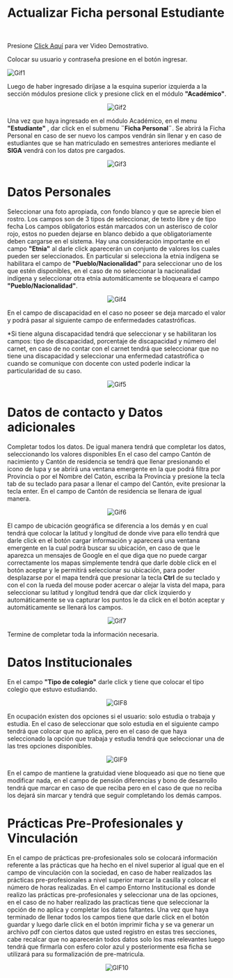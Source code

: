 # **Actualizar Ficha personal Estudiante**

<br>

Presione [Click Aquí](https://youtu.be/T1JYsAHXdD0) para ver Video Demostrativo.  


 Colocar su usuario y contraseña presione en el botón ingresar.

![Gif1](FP_Inicio.gif)

 Luego de haber ingresado diríjase a la esquina superior izquierda a la sección módulos presione click y presione click en el módulo **"Académico"**.
<center>

![Gif2](FP_2.gif)
</center>

 Una vez que haya ingresado en el módulo Académico, en el menu **"Estudiante"** , dar click en el submenu **¨Ficha Personal¨**. Se abrirá la Ficha Personal en caso de ser nuevo los campos vendrán sin llenar y en caso de estudiantes que se han matriculado en semestres anteriores mediante el **SIGA** vendrá con los datos pre cargados.
<center>

![Gif3](FP_3.gif)
</center>

# **Datos Personales**
 Seleccionar una foto apropiada, con fondo blanco y que se aprecie bien el rostro.
 Los campos  son de 3 tipos de seleccionar, de texto libre y de tipo fecha
 Los campos obligatorios están marcados con un asterisco de color rojo, estos no pueden dejarse en blanco debido a que obligatoriamente deben cargarse en el sistema.
 Hay una consideración importante en el campo **"Etnia"** al darle click aparecerán un conjunto de valores los cuales pueden ser seleccionados. En particular si selecciona la etnia indígena se habilitara el campo de **"Pueblo/Nacionalidad"** para seleccionar uno de los que estén disponibles, en el caso de no seleccionar la nacionalidad indígena y seleccionar otra etnia automáticamente se bloqueara el campo **"Pueblo/Nacionalidad"**.
<center>

![Gif4](FP_4.gif)
</center>

 En el campo de discapacidad en el caso no poseer se deja marcado el valor y podrá pasar al siguiente campo de enfermedades catastróficas. 
 
 *Si tiene alguna discapacidad tendrá que seleccionar y se habilitaran los campos: tipo de discapacidad, porcentaje de discapacidad y número del carnet, en caso de no contar con el carnet tendrá que seleccionar que no tiene una discapacidad y seleccionar una enfermedad catastrófica o cuando se comunique con docente con usted poderle indicar la particularidad de su caso.
<center>

![Gif5](FP_5.gif)
</center>

# **Datos de contacto y Datos adicionales**
 Completar todos los datos.
 De igual manera tendrá que completar los datos, seleccionando los valores disponibles
 En el caso del campo Cantón de nacimiento y Cantón de residencia se tendrá que llenar presionando el icono de lupa y se abrirá una ventana emergente en la que podrá filtra por Provincia o por el Nombre del Catón, escriba la Provincia y presione la tecla tab de su teclado para pasar a llenar el campo del Cantón, evite presionar la tecla enter. En el campo de Cantón de residencia se llenara de igual manera.
<center>

![Gif6](FP_6.gif)
</center>

 El campo de ubicación geográfica se diferencia a los demás y en cual tendrá que colocar la latitud y longitud de donde vive para ello tendrá que darle click en el botón cargar información y aparecerá una ventana emergente en la cual podrá buscar su ubicación, en caso de que le aparezca un mensajes de Google en el que diga que no puede cargar correctamente los mapas simplemente tendrá que darle doble click en el botón aceptar y le permitirá seleccionar su ubicación, para poder desplazarse por el mapa tendrá que presionar la tecla **Ctrl** de su teclado y con el con la rueda del mouse poder acercar o alejar la vista del mapa, para seleccionar su latitud y longitud tendrá que dar click izquierdo y automáticamente se va capturar los puntos le da click en el botón aceptar y automáticamente se llenará los campos.
<center>

![Gif7](FP_7.gif)
</center>

 Termine de completar toda la información necesaria.
# **Datos Institucionales**
 En el campo **"Tipo de colegio"** darle click y tiene que colocar el tipo colegio que estuvo estudiando.
<center>

![GIF8](FP_8.gif)
</center>

 En ocupación existen dos opciones si el usuario: solo estudia o trabaja y estudia. En el caso de seleccionar que solo estudia en el siguiente campo tendrá que colocar que no aplica, pero en el caso de que haya seleccionado la opción que trabaja y estudia tendrá que seleccionar una de las tres opciones disponibles.
<center>

![GIF9](FP_9.gif)
</center>

 En el campo de mantiene la gratuidad viene bloqueado asi que no tiene que modificar nada, en el campo de pensión diferencias y bono de desarrollo tendrá que marcar en caso de que reciba pero en el caso de que no reciba los dejará sin marcar y tendrá que seguir completando los demás campos.
# **Prácticas Pre-Profesionales y Vinculación**
 En el campo de prácticas pre-profesionales solo se colocará información referente a las prácticas que ha hecho en el nivel superior al igual que en el campo de vinculación con la sociedad, en caso de haber realizados las prácticas pre-profesionales a nivel superior marcar la casilla y colocar el número de horas realizadas.
 En el campo Entorno Institucional es donde realizo las prácticas pre-profesionales y seleccionar una de las opciones, en el caso de no haber realizado las practicas tiene que seleccionar la opción de no aplica y completar los datos faltantes.
 Una vez que haya terminado de llenar todos los campos tiene que darle click en el botón guardar y luego darle click en el botón imprimir ficha y se va generar un archivo pdf con ciertos datos que usted registro en estas tres secciones, cabe recalcar que no aparecerán todos datos solo los mas relevantes luego tendrá que firmarla con esfero color azul y posteriormente esa ficha se utilizará para su formalización de pre-matricula.
<center>

![GIF10](FP_10.gif)
</center>

